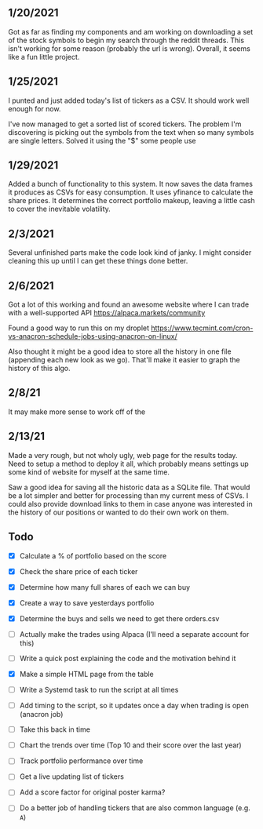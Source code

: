 1/20/2021
---

Got as far as finding my components and am working on downloading a set of the stock symbols to begin my search through
the reddit threads. This isn't working for some reason (probably the url is wrong). Overall, it seems like a fun little
project. 


1/25/2021
---

I punted and just added today's list of tickers as a CSV. It should work well enough for now.

I've now managed to get a sorted list of scored tickers. The problem I'm discovering is picking out the symbols from the
text when so many symbols are single letters. Solved it using the "$" some people use

1/29/2021
---

Added a bunch of functionality to this system. It now saves the data frames it produces as CSVs for easy 
consumption. It uses yfinance to calculate the share prices. It determines the correct portfolio makeup, leaving a 
little cash to cover the inevitable volatility. 

2/3/2021
---

Several unfinished parts make the code look kind of janky. I might consider cleaning this up until I can get these things
done better.


2/6/2021
---

Got a lot of this working and found an awesome website where I can trade with a well-supported API https://alpaca.markets/community

Found a good way to run this on my droplet https://www.tecmint.com/cron-vs-anacron-schedule-jobs-using-anacron-on-linux/

Also thought it might be a good idea to store all the history in one file (appending each new look as we go). That'll 
make it easier to graph the history of this algo.  


2/8/21
---

It may make more sense to work off of the 


2/13/21
---

Made a very rough, but not wholy ugly, web page for the results today. Need to setup a method to deploy it all, which
probably means settings up some kind of website for myself at the same time. 

Saw a good idea for saving all the historic data as a SQLite file. That would be a lot simpler and better for processing
than my current mess of CSVs. I could also provide download links to them in case anyone was interested in the history
of our positions or wanted to do their own work on them.


Todo
---

- [x] Calculate a % of portfolio based on the score
- [x] Check the share price of each ticker
- [x] Determine how many full shares of each we can buy
- [x] Create a way to save yesterdays portfolio
- [x] Determine the buys and sells we need to get there orders.csv
- [ ] Actually make the trades using Alpaca (I'll need a separate account for this)
- [ ] Write a quick post explaining the code and the motivation behind it

- [x] Make a simple HTML page from the table
- [ ] Write a Systemd task to run the script at all times
- [ ] Add timing to the script, so it updates once a day when trading is open (anacron job)

- [ ] Take this back in time
- [ ] Chart the trends over time (Top 10 and their score over the last year)
- [ ] Track portfolio performance over time

- [ ] Get a live updating list of tickers
- [ ] Add a score factor for original poster karma?
- [ ] Do a better job of handling tickers that are also common language (e.g. `A`)